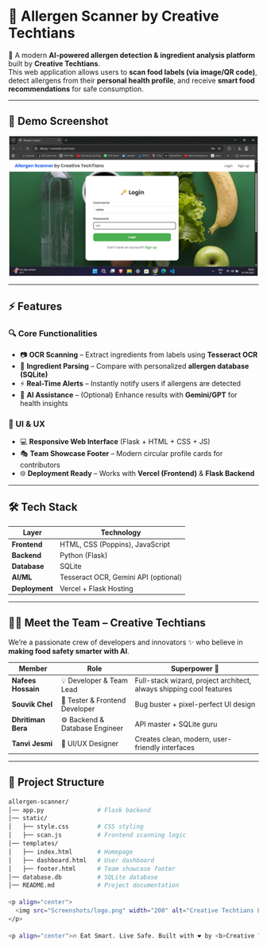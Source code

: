 # 🌟 Allergen Scanner by Creative Techtians  

🚀 A modern **AI-powered allergen detection & ingredient analysis platform** built by **Creative Techtians**.  
This web application allows users to **scan food labels (via image/QR code)**, detect allergens from their **personal health profile**, and receive **smart food recommendations** for safe consumption.  

---

## 📸 Demo Screenshot  

<p align="center">
  <img src="Screenshots/screenshot.gif" width="500"/>
</p>

---

## ⚡ Features  

### 🔍 Core Functionalities  
- 📷 **OCR Scanning** – Extract ingredients from labels using **Tesseract OCR**  
- 🧾 **Ingredient Parsing** – Compare with personalized **allergen database (SQLite)**  
- ⚡ **Real-Time Alerts** – Instantly notify users if allergens are detected  
- 🧠 **AI Assistance** – (Optional) Enhance results with **Gemini/GPT** for health insights  

### 🎨 UI & UX  
- 💻 **Responsive Web Interface** (Flask + HTML + CSS + JS)  
- 🎭 **Team Showcase Footer** – Modern circular profile cards for contributors  
- 🌐 **Deployment Ready** – Works with **Vercel (Frontend)** & **Flask Backend**  

---

## 🛠️ Tech Stack  

| Layer       | Technology |
|-------------|------------|
| **Frontend** | HTML, CSS (Poppins), JavaScript |
| **Backend** | Python (Flask) |
| **Database** | SQLite |
| **AI/ML**   | Tesseract OCR, Gemini API (optional) |
| **Deployment** | Vercel + Flask Hosting |

---

## 👨‍💻 Meet the Team – Creative Techtians  

We’re a passionate crew of developers and innovators ✨ who believe in **making food safety smarter with AI**.  

| Member | Role | Superpower 🚀 |
|--------|------|---------------|
| **Nafees Hossain** | 💡 Developer & Team Lead | Full-stack wizard, project architect, always shipping cool features |
| **Souvik Chel** | 🧪 Tester & Frontend Developer | Bug buster + pixel-perfect UI design |
| **Dhritiman Bera** | ⚙️ Backend & Database Engineer | API master + SQLite guru |
| **Tanvi Jesmi** | 🎨 UI/UX Designer | Creates clean, modern, user-friendly interfaces |

---

## 📂 Project Structure  

```bash
allergen-scanner/
│── app.py               # Flask backend
│── static/
│   ├── style.css        # CSS styling
│   ├── scan.js          # Frontend scanning logic
│── templates/
│   ├── index.html       # Homepage
│   ├── dashboard.html   # User dashboard
│   ├── footer.html      # Team showcase footer
│── database.db          # SQLite database
│── README.md            # Project documentation

<p align="center">
  <img src="Screenshots/logo.png" width="200" alt="Creative Techtians Logo"/>
</p>

<p align="center">🔥 Eat Smart. Live Safe. Built with ❤️ by <b>Creative Techtians</b></p>

